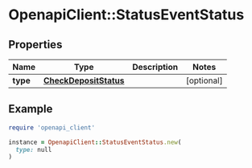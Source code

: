 # OpenapiClient::StatusEventStatus

## Properties

| Name | Type | Description | Notes |
| ---- | ---- | ----------- | ----- |
| **type** | [**CheckDepositStatus**](CheckDepositStatus.md) |  | [optional] |

## Example

```ruby
require 'openapi_client'

instance = OpenapiClient::StatusEventStatus.new(
  type: null
)
```


